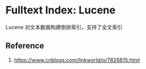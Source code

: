 



# Fulltext Index: Lucene

Lucene 对文本数据构建倒排索引，支持了全文索引







## Reference

1.   https://www.cnblogs.com/linkworld/p/7826815.html